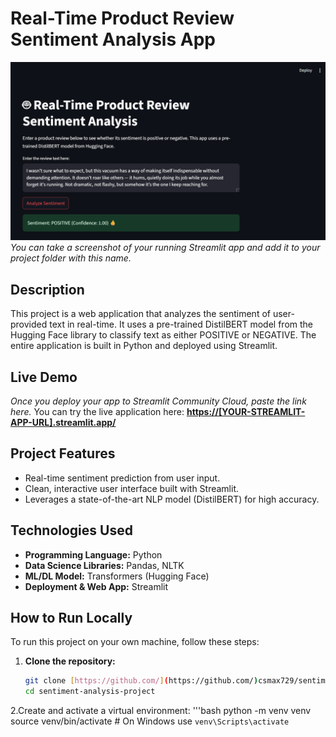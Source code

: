 # Real-Time Product Review Sentiment Analysis App

![App Screenshot](app_screenshot.png) 
*You can take a screenshot of your running Streamlit app and add it to your project folder with this name.*

## Description
This project is a web application that analyzes the sentiment of user-provided text in real-time. It uses a pre-trained DistilBERT model from the Hugging Face library to classify text as either POSITIVE or NEGATIVE. The entire application is built in Python and deployed using Streamlit.

## Live Demo
*Once you deploy your app to Streamlit Community Cloud, paste the link here.*
You can try the live application here: **[https://[YOUR-STREAMLIT-APP-URL].streamlit.app/](https://[YOUR-STREAMLIT-APP-URL].streamlit.app/)**

## Project Features
- Real-time sentiment prediction from user input.
- Clean, interactive user interface built with Streamlit.
- Leverages a state-of-the-art NLP model (DistilBERT) for high accuracy.

## Technologies Used
- **Programming Language:** Python
- **Data Science Libraries:** Pandas, NLTK
- **ML/DL Model:** Transformers (Hugging Face)
- **Deployment & Web App:** Streamlit

## How to Run Locally
To run this project on your own machine, follow these steps:

1. **Clone the repository:**
   ```bash
   git clone [https://github.com/](https://github.com/)csmax729/sentiment-analysis-project.git
   cd sentiment-analysis-project
   
2.Create and activate a virtual environment:
   '''bash
   python -m venv venv
   source venv/bin/activate  # On Windows use `venv\Scripts\activate`

